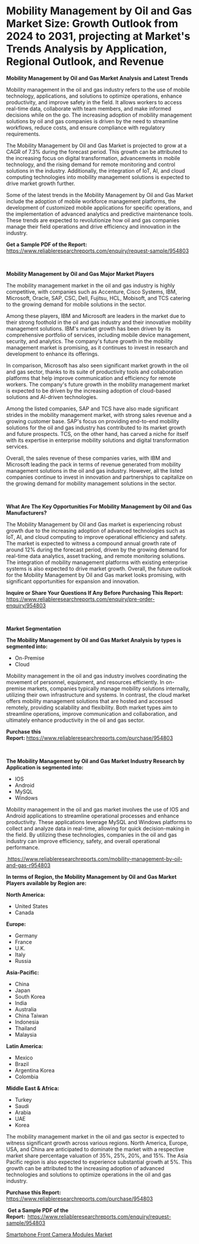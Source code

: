 <p><h1>Mobility Management by Oil and Gas Market Size: Growth Outlook from 2024 to 2031, projecting at Market's Trends Analysis by Application, Regional Outlook, and Revenue</h1></p><p><strong>Mobility Management by Oil and Gas Market Analysis and Latest Trends</strong></p>
<p><p>Mobility management in the oil and gas industry refers to the use of mobile technology, applications, and solutions to optimize operations, enhance productivity, and improve safety in the field. It allows workers to access real-time data, collaborate with team members, and make informed decisions while on the go. The increasing adoption of mobility management solutions by oil and gas companies is driven by the need to streamline workflows, reduce costs, and ensure compliance with regulatory requirements.</p><p>The Mobility Management by Oil and Gas Market is projected to grow at a CAGR of 7.3% during the forecast period. This growth can be attributed to the increasing focus on digital transformation, advancements in mobile technology, and the rising demand for remote monitoring and control solutions in the industry. Additionally, the integration of IoT, AI, and cloud computing technologies into mobility management solutions is expected to drive market growth further.</p><p>Some of the latest trends in the Mobility Management by Oil and Gas Market include the adoption of mobile workforce management platforms, the development of customized mobile applications for specific operations, and the implementation of advanced analytics and predictive maintenance tools. These trends are expected to revolutionize how oil and gas companies manage their field operations and drive efficiency and innovation in the industry.</p></p>
<p><strong>Get a Sample PDF of the Report:&nbsp;</strong> <a href="https://www.reliableresearchreports.com/enquiry/request-sample/954803">https://www.reliableresearchreports.com/enquiry/request-sample/954803</a></p>
<p>&nbsp;</p>
<p><strong>Mobility Management by Oil and Gas Major Market Players</strong></p>
<p><p>The mobility management market in the oil and gas industry is highly competitive, with companies such as Accenture, Cisco Systems, IBM, Microsoft, Oracle, SAP, CSC, Dell, Fujitsu, HCL, Mobisoft, and TCS catering to the growing demand for mobile solutions in the sector.</p><p>Among these players, IBM and Microsoft are leaders in the market due to their strong foothold in the oil and gas industry and their innovative mobility management solutions. IBM's market growth has been driven by its comprehensive portfolio of services, including mobile device management, security, and analytics. The company's future growth in the mobility management market is promising, as it continues to invest in research and development to enhance its offerings.</p><p>In comparison, Microsoft has also seen significant market growth in the oil and gas sector, thanks to its suite of productivity tools and collaboration platforms that help improve communication and efficiency for remote workers. The company's future growth in the mobility management market is expected to be driven by the increasing adoption of cloud-based solutions and AI-driven technologies.</p><p>Among the listed companies, SAP and TCS have also made significant strides in the mobility management market, with strong sales revenue and a growing customer base. SAP's focus on providing end-to-end mobility solutions for the oil and gas industry has contributed to its market growth and future prospects. TCS, on the other hand, has carved a niche for itself with its expertise in enterprise mobility solutions and digital transformation services.</p><p>Overall, the sales revenue of these companies varies, with IBM and Microsoft leading the pack in terms of revenue generated from mobility management solutions in the oil and gas industry. However, all the listed companies continue to invest in innovation and partnerships to capitalize on the growing demand for mobility management solutions in the sector.</p></p>
<p>&nbsp;</p>
<p><strong>What Are The Key Opportunities For Mobility Management by Oil and Gas Manufacturers?</strong></p>
<p><p>The Mobility Management by Oil and Gas market is experiencing robust growth due to the increasing adoption of advanced technologies such as IoT, AI, and cloud computing to improve operational efficiency and safety. The market is expected to witness a compound annual growth rate of around 12% during the forecast period, driven by the growing demand for real-time data analytics, asset tracking, and remote monitoring solutions. The integration of mobility management platforms with existing enterprise systems is also expected to drive market growth. Overall, the future outlook for the Mobility Management by Oil and Gas market looks promising, with significant opportunities for expansion and innovation.</p></p>
<p><strong>Inquire or Share Your Questions If Any Before Purchasing This Report:</strong> <a href="https://www.reliableresearchreports.com/enquiry/pre-order-enquiry/954803">https://www.reliableresearchreports.com/enquiry/pre-order-enquiry/954803</a></p>
<p>&nbsp;</p>
<p><strong>Market Segmentation</strong></p>
<p><strong>The Mobility Management by Oil and Gas Market Analysis by types is segmented into:</strong></p>
<p><ul><li>On-Premise</li><li>Cloud</li></ul></p>
<p><p>Mobility management in the oil and gas industry involves coordinating the movement of personnel, equipment, and resources efficiently. In on-premise markets, companies typically manage mobility solutions internally, utilizing their own infrastructure and systems. In contrast, the cloud market offers mobility management solutions that are hosted and accessed remotely, providing scalability and flexibility. Both market types aim to streamline operations, improve communication and collaboration, and ultimately enhance productivity in the oil and gas sector.</p></p>
<p><strong>Purchase this Report:&nbsp;</strong><a href="https://www.reliableresearchreports.com/purchase/954803">https://www.reliableresearchreports.com/purchase/954803</a></p>
<p>&nbsp;</p>
<p><strong>The Mobility Management by Oil and Gas Market Industry Research by Application is segmented into:</strong></p>
<p><ul><li>IOS</li><li>Android</li><li>MySQL</li><li>Windows</li></ul></p>
<p><p>Mobility management in the oil and gas market involves the use of IOS and Android applications to streamline operational processes and enhance productivity. These applications leverage MySQL and Windows platforms to collect and analyze data in real-time, allowing for quick decision-making in the field. By utilizing these technologies, companies in the oil and gas industry can improve efficiency, safety, and overall operational performance.</p></p>
<p><a href="https://www.reliableresearchreports.com/mobility-management-by-oil-and-gas-r954803">&nbsp;https://www.reliableresearchreports.com/mobility-management-by-oil-and-gas-r954803</a></p>
<p><strong>In terms of Region, the Mobility Management by Oil and Gas Market Players available by Region are:</strong></p>
<p>
    <p> <strong> North America: </strong>
        <ul>
            <li>United States</li>
            <li>Canada</li>
        </ul>
        </p> 
    <p> <strong> Europe: </strong>
        <ul>
            <li>Germany</li>
            <li>France</li>
            <li>U.K.</li>
            <li>Italy</li>
            <li>Russia</li>
        </ul>
        </p> 
    <p> <strong> Asia-Pacific: </strong>
        <ul>
            <li>China</li>
            <li>Japan</li>
            <li>South Korea</li>
            <li>India</li>
            <li>Australia</li>
            <li>China Taiwan</li>
            <li>Indonesia</li>
            <li>Thailand</li>
            <li>Malaysia</li>
        </ul>
        </p> 
    <p> <strong> Latin America: </strong>
        <ul>
            <li>Mexico</li>
            <li>Brazil</li>
            <li>Argentina Korea</li>
            <li>Colombia</li>
        </ul>
        </p> 
    <p> <strong> Middle East & Africa: </strong>
        <ul>
            <li>Turkey</li>
            <li>Saudi</li>
            <li>Arabia</li>
            <li>UAE</li>
            <li>Korea</li>
        </ul>
    </p>
    </p>
<p><p>The mobility management market in the oil and gas sector is expected to witness significant growth across various regions. North America, Europe, USA, and China are anticipated to dominate the market with a respective market share percentage valuation of 35%, 25%, 20%, and 15%. The Asia Pacific region is also expected to experience substantial growth at 5%. This growth can be attributed to the increasing adoption of advanced technologies and solutions to optimize operations in the oil and gas industry.</p></p>
<p><strong>Purchase this Report: </strong><a href="https://www.reliableresearchreports.com/purchase/954803">https://www.reliableresearchreports.com/purchase/954803</a></p>
<p>&nbsp;<strong>Get a Sample PDF of the Report:&nbsp;&nbsp;</strong><a href="https://www.reliableresearchreports.com/enquiry/request-sample/954803">https://www.reliableresearchreports.com/enquiry/request-sample/954803</a></p>
<p><strong></strong></p>
<p><p><a href="https://www.linkedin.com/pulse/global-smartphone-front-camera-modules-market-exploring-mwqve?trackingId=oLjGSyeUQL2IInz%2F2SIHPg%3D%3D">Smartphone Front Camera Modules Market</a></p></p>